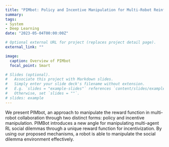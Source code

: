 ```yaml
---
title: "PIMbot: Policy and Incentive Manipulation for Multi-Robot Reinforcement Learning in Social Dilemmas"
summary: 
tags:
- System
- Deep Learning
date: "2023-05-04T00:00:00Z"

# Optional external URL for project (replaces project detail page).
external_link: ""

image:
  caption: Overview of PIMbot
  focal_point: Smart

# Slides (optional).
#   Associate this project with Markdown slides.
#   Simply enter your slide deck's filename without extension.
#   E.g. `slides = "example-slides"` references `content/slides/example-slides.md`.
#   Otherwise, set `slides = ""`.
# slides: example
---
```


We present PIMbot, an approach to manipulate the reward function in multi-robot collaboration through two distinct forms: policy and incentive manipulation. PIMBot introduces a new angle for manipulating multi-agent RL social dilemmas through a unique reward function for incentivization. By using our proposed mechanisms, a robot is able to manipulate the social dilemma environment effectively.
